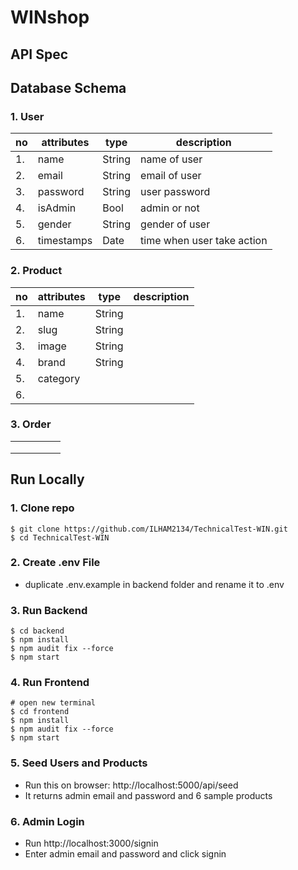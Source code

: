 # WINshop

## API Spec

## Database Schema

### 1. User

| no  | attributes | type   | description                |
| --- | ---------- | ------ | -------------------------- |
| 1.  | name       | String | name of user               |
| 2.  | email      | String | email of user              |
| 3.  | password   | String | user password              |
| 4.  | isAdmin    | Bool   | admin or not               |
| 5.  | gender     | String | gender of user             |
| 6.  | timestamps | Date   | time when user take action |

### 2. Product

| no  | attributes | type   | description |
| --- | ---------- | ------ | ----------- |
| 1.  | name       | String |             |
| 2.  | slug       | String |             |
| 3.  | image      | String |             |
| 4.  | brand      | String |             |
| 5.  | category   |        |             |
| 6.  |            |        |             |

### 3. Order

|     |     |     |     |     |
| --- | --- | --- | --- | --- |
|     |     |     |     |     |
|     |     |     |     |     |
|     |     |     |     |     |

## Run Locally

### 1. Clone repo

```
$ git clone https://github.com/ILHAM2134/TechnicalTest-WIN.git
$ cd TechnicalTest-WIN
```

### 2. Create .env File

- duplicate .env.example in backend folder and rename it to .env

### 3. Run Backend

```
$ cd backend
$ npm install
$ npm audit fix --force
$ npm start
```

### 4. Run Frontend

```
# open new terminal
$ cd frontend
$ npm install
$ npm audit fix --force
$ npm start
```

### 5. Seed Users and Products

- Run this on browser: http://localhost:5000/api/seed
- It returns admin email and password and 6 sample products

### 6. Admin Login

- Run http://localhost:3000/signin
- Enter admin email and password and click signin
